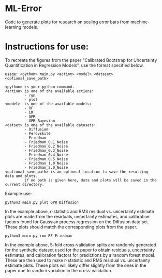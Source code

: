 # ML-Error
Code to generate plots for research on scaling error bars from machine-learning models.

# Instructions for use:
To recreate the figures from the paper "Calibrated Bootstrap for Uncertainty Quantification in Regression Models", use the format specified below.  

```
usage: <python> main.py <action> <model> <dataset> <optional_save_path>

<python> is your python command.
<action> is one of the available actions:
         - run
         - plot
<model>  is one of the available models:
         - RF
         - LR
         - GPR
         - GPR_Bayesian
<datset> is one of the available datasets:
         - Diffusion
         - Perovskite
         - Friedman
         - Friedman_0.1_Noise
         - Friedman_0.2_Noise
         - Friedman_0.3_Noise
         - Friedman_0.4_Noise
         - Friedman_0.5_Noise
         - Friedman_1.0_Noise
         - Friedman_2.0_Noise
<optional_save_path> is an optional location to save the resulting data and plots.
         If no path is given here, data and plots will be saved in the current directory.
```

Example use:

```
python3 main.py plot GPR Diffusion
```
In the example above, r-statistic and RMS residual vs. uncertainty estimate plots are made from the residuals, uncertainty estimates, and calibration factors found for Gaussian process regression on the Diffusion data set. These plots should match the corresponding plots from the paper.

```
python3 main.py run RF Friedman
```
In the example above, 5-fold cross-validation splits are randomly generated for the synthetic dataset used for the paper to obtain residuals, uncertainty estimates, and calibration factors for predictions by a random forest model. These are then used to make r-statistic and RMS residual vs. uncertainty estimate plots. These plots will likely differ slightly from the ones in the paper due to random variation in the cross-validation.
